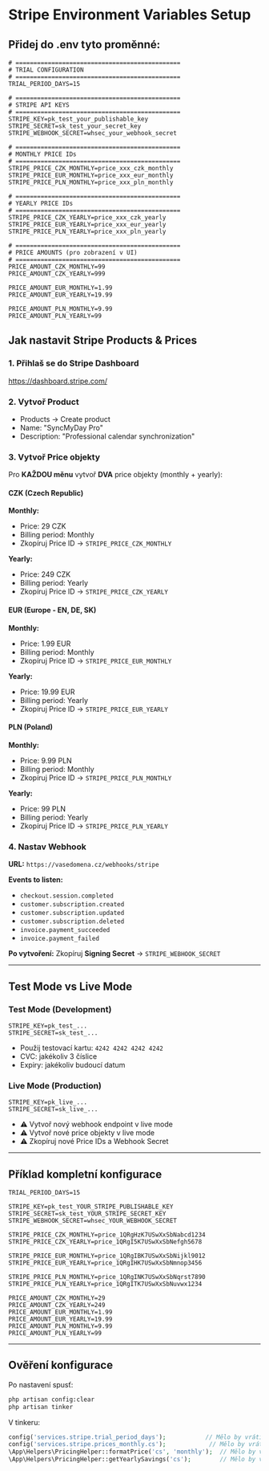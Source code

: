 # Stripe Environment Variables Setup

## Přidej do .env tyto proměnné:

```env
# ==============================================
# TRIAL CONFIGURATION
# ==============================================
TRIAL_PERIOD_DAYS=15

# ==============================================
# STRIPE API KEYS
# ==============================================
STRIPE_KEY=pk_test_your_publishable_key
STRIPE_SECRET=sk_test_your_secret_key
STRIPE_WEBHOOK_SECRET=whsec_your_webhook_secret

# ==============================================
# MONTHLY PRICE IDs
# ==============================================
STRIPE_PRICE_CZK_MONTHLY=price_xxx_czk_monthly
STRIPE_PRICE_EUR_MONTHLY=price_xxx_eur_monthly
STRIPE_PRICE_PLN_MONTHLY=price_xxx_pln_monthly

# ==============================================
# YEARLY PRICE IDs
# ==============================================
STRIPE_PRICE_CZK_YEARLY=price_xxx_czk_yearly
STRIPE_PRICE_EUR_YEARLY=price_xxx_eur_yearly
STRIPE_PRICE_PLN_YEARLY=price_xxx_pln_yearly

# ==============================================
# PRICE AMOUNTS (pro zobrazení v UI)
# ==============================================
PRICE_AMOUNT_CZK_MONTHLY=99
PRICE_AMOUNT_CZK_YEARLY=999

PRICE_AMOUNT_EUR_MONTHLY=1.99
PRICE_AMOUNT_EUR_YEARLY=19.99

PRICE_AMOUNT_PLN_MONTHLY=9.99
PRICE_AMOUNT_PLN_YEARLY=99
```

## Jak nastavit Stripe Products & Prices

### 1. Přihlaš se do Stripe Dashboard

https://dashboard.stripe.com/

### 2. Vytvoř Product

- Products → Create product
- Name: "SyncMyDay Pro"
- Description: "Professional calendar synchronization"

### 3. Vytvoř Price objekty

Pro **KAŽDOU měnu** vytvoř **DVA** price objekty (monthly + yearly):

#### CZK (Czech Republic)

**Monthly:**

- Price: 29 CZK
- Billing period: Monthly
- Zkopíruj Price ID → `STRIPE_PRICE_CZK_MONTHLY`

**Yearly:**

- Price: 249 CZK
- Billing period: Yearly
- Zkopíruj Price ID → `STRIPE_PRICE_CZK_YEARLY`

#### EUR (Europe - EN, DE, SK)

**Monthly:**

- Price: 1.99 EUR
- Billing period: Monthly
- Zkopíruj Price ID → `STRIPE_PRICE_EUR_MONTHLY`

**Yearly:**

- Price: 19.99 EUR
- Billing period: Yearly
- Zkopíruj Price ID → `STRIPE_PRICE_EUR_YEARLY`

#### PLN (Poland)

**Monthly:**

- Price: 9.99 PLN
- Billing period: Monthly
- Zkopíruj Price ID → `STRIPE_PRICE_PLN_MONTHLY`

**Yearly:**

- Price: 99 PLN
- Billing period: Yearly
- Zkopíruj Price ID → `STRIPE_PRICE_PLN_YEARLY`

### 4. Nastav Webhook

**URL:** `https://vasedomena.cz/webhooks/stripe`

**Events to listen:**

- `checkout.session.completed`
- `customer.subscription.created`
- `customer.subscription.updated`
- `customer.subscription.deleted`
- `invoice.payment_succeeded`
- `invoice.payment_failed`

**Po vytvoření:**
Zkopíruj **Signing Secret** → `STRIPE_WEBHOOK_SECRET`

---

## Test Mode vs Live Mode

### Test Mode (Development)

```env
STRIPE_KEY=pk_test_...
STRIPE_SECRET=sk_test_...
```

- Použij testovací kartu: `4242 4242 4242 4242`
- CVC: jakékoliv 3 číslice
- Expiry: jakékoliv budoucí datum

### Live Mode (Production)

```env
STRIPE_KEY=pk_live_...
STRIPE_SECRET=sk_live_...
```

- ⚠️ Vytvoř nový webhook endpoint v live mode
- ⚠️ Vytvoř nové price objekty v live mode
- ⚠️ Zkopíruj nové Price IDs a Webhook Secret

---

## Příklad kompletní konfigurace

```env
TRIAL_PERIOD_DAYS=15

STRIPE_KEY=pk_test_YOUR_STRIPE_PUBLISHABLE_KEY
STRIPE_SECRET=sk_test_YOUR_STRIPE_SECRET_KEY
STRIPE_WEBHOOK_SECRET=whsec_YOUR_WEBHOOK_SECRET

STRIPE_PRICE_CZK_MONTHLY=price_1QRgHzK7USwXxSbNabcd1234
STRIPE_PRICE_CZK_YEARLY=price_1QRgI5K7USwXxSbNefgh5678

STRIPE_PRICE_EUR_MONTHLY=price_1QRgIBK7USwXxSbNijkl9012
STRIPE_PRICE_EUR_YEARLY=price_1QRgIHK7USwXxSbNmnop3456

STRIPE_PRICE_PLN_MONTHLY=price_1QRgINK7USwXxSbNqrst7890
STRIPE_PRICE_PLN_YEARLY=price_1QRgITK7USwXxSbNuvwx1234

PRICE_AMOUNT_CZK_MONTHLY=29
PRICE_AMOUNT_CZK_YEARLY=249
PRICE_AMOUNT_EUR_MONTHLY=1.99
PRICE_AMOUNT_EUR_YEARLY=19.99
PRICE_AMOUNT_PLN_MONTHLY=9.99
PRICE_AMOUNT_PLN_YEARLY=99
```

---

## Ověření konfigurace

Po nastavení spusť:

```bash
php artisan config:clear
php artisan tinker
```

V tinkeru:

```php
config('services.stripe.trial_period_days');           // Mělo by vrátit 15
config('services.stripe.prices_monthly.cs');            // Mělo by vrátit price_id
\App\Helpers\PricingHelper::formatPrice('cs', 'monthly');  // Mělo by vrátit "29 Kč"
\App\Helpers\PricingHelper::getYearlySavings('cs');        // Mělo by vrátit procenta
```
